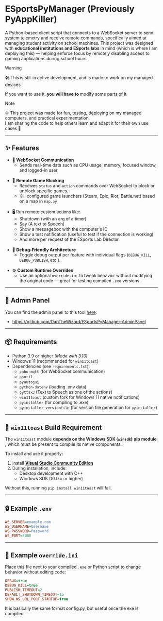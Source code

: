# ESportsPyManager (Previously PyAppKiller)

A Python-based client script that connects to a WebSocket server to send system telemetry and receive remote commands, specifically aimed at managing student activity on school machines. This project was designed with **educational institutions and ESports labs** in mind (which is where I am deploying this) — helping enforce focus by remotely disabling access to gaming applications during school hours.

> [!Warning]
> 🛠️ This is still in active development, and is made to work on my managed devices
>
> If you want to use it, **you will have to** modify some parts of it

> [!NOTE]  
> ⚙️ This project was made for fun, testing, deploying on my managed computers, and practical experimentation. <br>
> I am sharing the code to help others learn and adapt it for their own use cases 🙂


---

## ✨ Features

- 🔌 **WebSocket Communication**
    - Sends real-time data such as CPU usage, memory, focused window, and logged-in user.
<br><br>
- 🚫 **Remote Game Blocking**  
  - Receives `status` and `action` commands over WebSocket to block or unblock specific games.
  - Kill configured game launchers (Steam, Epic, Riot, Battle.net) based on a map in `map.py`
<br><br>
- 🖥️ Run remote custom actions like:
  - Shutdown (with an arg of a timer)
  - Say (A text to Speech)
  - Show a messagebox with the computer's ID
  - Show a test notification (useful to test if the connection is working)
  - And more per request of the ESports Lab Director
<br><br>
- 🧪 **Debug-Friendly Architecture**  
  - Toggle debug output per feature with individual flags (`DEBUG_KILL`, `DEBUG_PUBLISH`, etc.).
<br><br>
- ⚙️ **Custom Runtime Overrides**  
  - Use an optional `override.ini` to tweak behavior without modifying the original code — great for testing compiled `.exe` versions.


---

## 🧮 Admin Panel
You can find the admin panel to this tool [here](https://github.com/DanTheWizard/ESportsPyManager-AdminPanel):
- https://github.com/DanTheWizard/ESportsPyManager-AdminPanel

---

## 📦 Requirements

- Python 3.9 or higher _(Made with 3.13)_
- Windows 11 (recommended for `win11toast`)
- Dependencies (see `requirements.txt`):
  - `paho-mqtt` (for WebSocket communication)
  - `psutil`
  - `pyautogui`
  - `python-dotenv` (loading .env data)
  - `pyttsx3` (Text to Speech as one of the actions)
  - `win11toast` (custom fork for Windows 11 native notifications) 
  - `pyinstaller` (for compiling to .exe)
  - `pyinstaller_versionfile` (for version file generation for `pyinstaller`)


---


## 🔧 `win11toast` Build Requirement

The `win11toast` module **depends on the Windows SDK (`winsdk`) pip module** , which must be present to compile its native components.

To install and use it properly:

1. Install **[Visual Studio Community Edition](https://visualstudio.microsoft.com/vs/community/)**  
2. During installation, include:
   - Desktop development with C++
   - Windows SDK (10.0.x or higher)

Without this, running `pip install win11toast` will fail.


---


## 🔒 Example `.env`
```ini
WS_SERVER=example.com
WS_USERNAME=Username
WS_PASSWORD=Password
WS_PORT=8080
```


---


## 📄 Example `override.ini`

Place this file next to your compiled `.exe` or Python script to change behavior without editing code:

```ini
DEBUG=true
DEBUG_KILL=true
PUBLISH_TIMEOUT=2
DEFAULT_SHUTDOWN_TIMEOUT=15
SHOW_WS_URL_PORT_STARTUP=true
```
It is basically the same format config.py, but useful once the exe is compiled